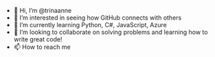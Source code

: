 - 👋 Hi, I’m @trinaanne
- 👀 I’m interested in seeing how GitHub connects with others
- 🌱 I’m currently learning Python, C#, JavaScript, Azure
- 💞️ I’m looking to collaborate on solving problems and learning how to write great code!
- 📫 How to reach me 

<!---
trinaanne/trinaanne is a ✨ special ✨ repository because its `README.md` (this file) appears on your GitHub profile.
You can click the Preview link to take a look at your changes.
--->
